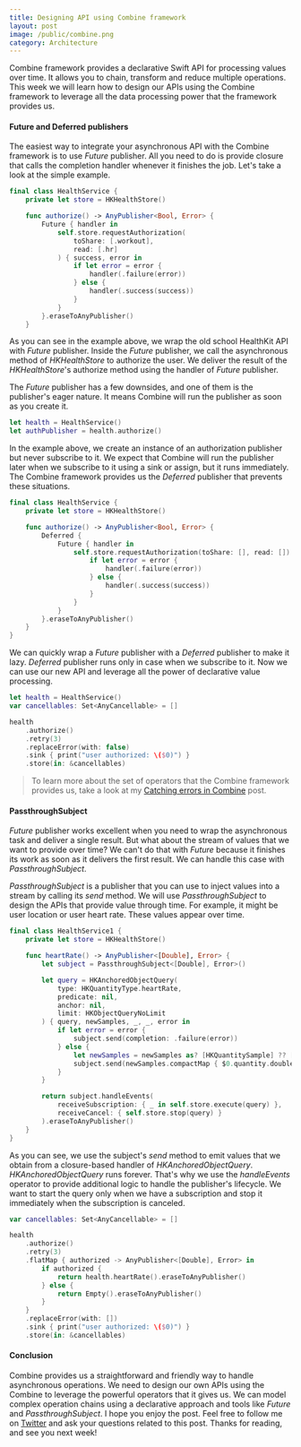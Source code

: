 ```yaml
---
title: Designing API using Combine framework
layout: post
image: /public/combine.png
category: Architecture
---
```


Combine framework provides a declarative Swift API for processing values over time. It allows you to chain, transform and reduce multiple operations. This week we will learn how to design our APIs using the Combine framework to leverage all the data processing power that the framework provides us.

#### Future and Deferred publishers
The easiest way to integrate your asynchronous API with the Combine framework is to use *Future* publisher. All you need to do is provide closure that calls the completion handler whenever it finishes the job. Let's take a look at the simple example.

```swift
final class HealthService {
    private let store = HKHealthStore()

    func authorize() -> AnyPublisher<Bool, Error> {
        Future { handler in
            self.store.requestAuthorization(
                toShare: [.workout], 
                read: [.hr]
            ) { success, error in
                if let error = error {
                    handler(.failure(error))
                } else {
                    handler(.success(success))
                }
            }
        }.eraseToAnyPublisher()
    }
```

As you can see in the example above, we wrap the old school HealthKit API with *Future* publisher. Inside the *Future* publisher, we call the asynchronous method of *HKHealthStore* to authorize the user. We deliver the result of the *HKHealthStore*'s authorize method using the handler of *Future* publisher.

The *Future* publisher has a few downsides, and one of them is the publisher's eager nature. It means Combine will run the publisher as soon as you create it.

```swift
let health = HealthService()
let authPublisher = health.authorize()
```

In the example above, we create an instance of an authorization publisher but never subscribe to it. We expect that Combine will run the publisher later when we subscribe to it using a sink or assign, but it runs immediately. The Combine framework provides us the *Deferred* publisher that prevents these situations.

```swift
final class HealthService {
    private let store = HKHealthStore()

    func authorize() -> AnyPublisher<Bool, Error> {
        Deferred {
            Future { handler in
                self.store.requestAuthorization(toShare: [], read: []) { success, error in
                    if let error = error {
                        handler(.failure(error))
                    } else {
                        handler(.success(success))
                    }
                }
            }
        }.eraseToAnyPublisher()
    }
}
```

We can quickly wrap a *Future* publisher with a *Deferred* publisher to make it lazy. *Deferred* publisher runs only in case when we subscribe to it. Now we can use our new API and leverage all the power of declarative value processing.

```swift
let health = HealthService()
var cancellables: Set<AnyCancellable> = []

health
    .authorize()
    .retry(3)
    .replaceError(with: false)
    .sink { print("user authorized: \($0)") }
    .store(in: &cancellables)
```

> To learn more about the set of operators that the Combine framework provides us, take a look at my [Catching errors in Combine](/2020/04/22/catching-errors-in-combine/) post.

#### PassthroughSubject
*Future* publisher works excellent when you need to wrap the asynchronous task and deliver a single result. But what about the stream of values that we want to provide over time? We can't do that with *Future* because it finishes its work as soon as it delivers the first result. We can handle this case with *PassthroughSubject*.

*PassthroughSubject* is a publisher that you can use to inject values into a stream by calling its *send* method. We will use *PassthroughSubject* to design the APIs that provide value through time. For example, it might be user location or user heart rate. These values appear over time.

```swift
final class HealthService1 {
    private let store = HKHealthStore()

    func heartRate() -> AnyPublisher<[Double], Error> {
        let subject = PassthroughSubject<[Double], Error>()

        let query = HKAnchoredObjectQuery(
            type: HKQuantityType.heartRate,
            predicate: nil,
            anchor: nil,
            limit: HKObjectQueryNoLimit
        ) { query, newSamples, _, _, error in
            if let error = error {
                subject.send(completion: .failure(error))
            } else {
                let newSamples = newSamples as? [HKQuantitySample] ?? []
                subject.send(newSamples.compactMap { $0.quantity.doubleValue(for: .bpm()) })
            }
        }

        return subject.handleEvents(
            receiveSubscription: { _ in self.store.execute(query) },
            receiveCancel: { self.store.stop(query) }
        ).eraseToAnyPublisher()
    }
}
```

As you can see, we use the subject's *send* method to emit values that we obtain from a closure-based handler of *HKAnchoredObjectQuery*. *HKAnchoredObjectQuery* runs forever. That's why we use the *handleEvents* operator to provide additional logic to handle the publisher's lifecycle. We want to start the query only when we have a subscription and stop it immediately when the subscription is canceled.

```swift
var cancellables: Set<AnyCancellable> = []

health
    .authorize()
    .retry(3)
    .flatMap { authorized -> AnyPublisher<[Double], Error> in
        if authorized {
            return health.heartRate().eraseToAnyPublisher()
        } else {
            return Empty().eraseToAnyPublisher()
        }
    }
    .replaceError(with: [])
    .sink { print("user authorized: \($0)") }
    .store(in: &cancellables)
```

#### Conclusion 
Combine provides us a straightforward and friendly way to handle asynchronous operations. We need to design our own APIs using the Combine to leverage the powerful operators that it gives us. We can model complex operation chains using a declarative approach and tools like *Future* and *PassthroughSubject*. I hope you enjoy the post. Feel free to follow me on [Twitter](https://twitter.com/mecid) and ask your questions related to this post. Thanks for reading, and see you next week!